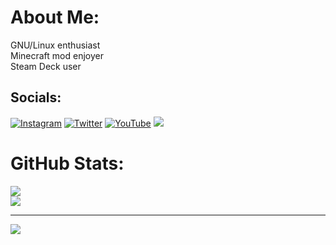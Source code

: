 # About Me:
GNU/Linux enthusiast<br>Minecraft mod enjoyer<br>Steam Deck user


## Socials:
  [![Instagram](https://img.shields.io/badge/Instagram-%23E4405F.svg?logo=Instagram&logoColor=white)](https://instagram.com/mateowoetam) [![Twitter](https://img.shields.io/badge/Twitter-%231DA1F2.svg?logo=Twitter&logoColor=white)](https://twitter.com/MateOrlaineta26) [![YouTube](https://img.shields.io/badge/YouTube-%23FF0000.svg?logo=YouTube&logoColor=white)](https://youtube.com/@mateowoetam)  <a href="https://techhub.social/@mateowoetam"><img src="https://img.shields.io/badge/Mastodon-blue.svg"/></a>

# GitHub Stats:
![](https://github-readme-stats.vercel.app/api?username=Mathew420w0&theme=dark&hide_border=true&include_all_commits=true&count_private=false)<br/>
![](https://github-readme-stats.vercel.app/api/top-langs/?username=Mathew420w0&theme=dark&hide_border=true&include_all_commits=true&count_private=false&layout=compact)

---
[![](https://visitcount.itsvg.in/api?id=Mathew420w0&icon=2&color=12)](https://visitcount.itsvg.in)
